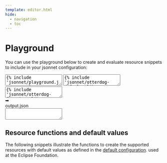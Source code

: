 ```yaml
---
template: editor.html
hide:
  - navigation
  - toc
---
```


# Playground

You can use the playground below to create and evaluate resource snippets to include in your jsonnet configuration:

<div class="inverse hgroup">
  <div class=hgroup-inline>
    <div class="tab-window-input" id="input">
      <div class="tab-header">
      </div>
      <textarea id=playground-jsonnet>
{% include 'jsonnet/playground.jsonnet' %}
      </textarea>
      <textarea id=otterdog-defaults-libsonnet>
{% include 'jsonnet/otterdog-defaults.libsonnet' %}
      </textarea>
      <textarea id=otterdog-functions-libsonnet>
{% include 'jsonnet/otterdog-functions.libsonnet' %}
      </textarea>
    </div>
    <div class="bigarrow">➡</div>
    <div class="tab-window-output" id="output">
      <div class="tab-header">
        <div class=selected onclick="tab_output_click(this, 'json-output')">output.json</div>
      </div>
      <textarea readonly class="selected code-json" id="json-output">
      </textarea>
    </div>
    <script>
      demo(
        'input',
        {
          'playground-jsonnet': 'playground.jsonnet',
          'otterdog-defaults-libsonnet': 'otterdog-defaults.libsonnet',
          'otterdog-functions-libsonnet': 'otterdog-functions.libsonnet'
        },
        'playground.jsonnet',
        'output',
        false,
        false
      );
    </script>
    <div style="clear: both"></div>
  </div>
</div>

## Resource functions and default values

The following snippets illustrate the functions to create the supported resources with default values as defined in the [default configuration](https://github.com/EclipseFdn/otterdog-defaults/blob/main/otterdog-defaults.libsonnet).
used at the Eclipse Foundation.
